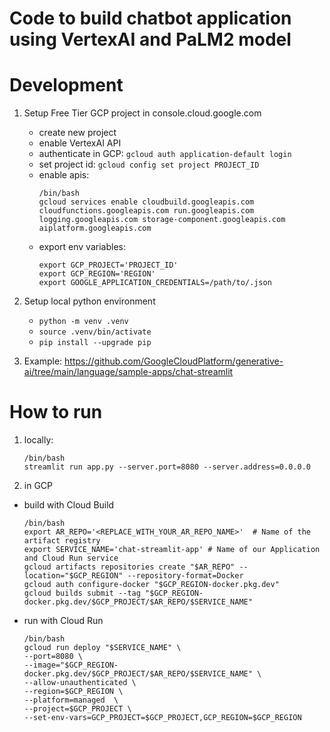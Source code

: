 # Code to build chatbot application using VertexAI and PaLM2 model

# Development
1. Setup Free Tier GCP project in console.cloud.google.com
    - create new project
    - enable VertexAI API
    - authenticate in GCP: `gcloud auth application-default login`
    - set project id: `gcloud config set project PROJECT_ID`
    - enable apis:
        ```
        /bin/bash
        gcloud services enable cloudbuild.googleapis.com cloudfunctions.googleapis.com run.googleapis.com logging.googleapis.com storage-component.googleapis.com aiplatform.googleapis.com
        ```
    - export env variables:
        ```
        export GCP_PROJECT='PROJECT_ID'
        export GCP_REGION='REGION'
        export GOOGLE_APPLICATION_CREDENTIALS=/path/to/.json
        ```

2. Setup local python environment
    - `python -m venv .venv`
    - `source .venv/bin/activate`
    - `pip install --upgrade pip`

3. Example: https://github.com/GoogleCloudPlatform/generative-ai/tree/main/language/sample-apps/chat-streamlit

# How to run
1. locally:
    ```
    /bin/bash
    streamlit run app.py --server.port=8080 --server.address=0.0.0.0
    ```

2. in GCP
- build with Cloud Build
    ```
    /bin/bash
    export AR_REPO='<REPLACE_WITH_YOUR_AR_REPO_NAME>'  # Name of the artifact registry
    export SERVICE_NAME='chat-streamlit-app' # Name of our Application and Cloud Run service
    gcloud artifacts repositories create "$AR_REPO" --location="$GCP_REGION" --repository-format=Docker
    gcloud auth configure-docker "$GCP_REGION-docker.pkg.dev"
    gcloud builds submit --tag "$GCP_REGION-docker.pkg.dev/$GCP_PROJECT/$AR_REPO/$SERVICE_NAME"
    ```
- run with Cloud Run
    ```
    /bin/bash
    gcloud run deploy "$SERVICE_NAME" \
    --port=8080 \
    --image="$GCP_REGION-docker.pkg.dev/$GCP_PROJECT/$AR_REPO/$SERVICE_NAME" \
    --allow-unauthenticated \
    --region=$GCP_REGION \
    --platform=managed  \
    --project=$GCP_PROJECT \
    --set-env-vars=GCP_PROJECT=$GCP_PROJECT,GCP_REGION=$GCP_REGION
    ```

